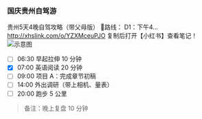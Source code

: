 ### 国庆贵州自驾游
贵州5天4晚自驾攻略（带父母版） 📍路线： D1：下午4... http://xhslink.com/o/YZXMceuPJO
复制后打开【小红书】查看笔记！
![示意图]([https://csdnimg.cn/cdn/content-toolbar/csdn-logo_.png?v=20190924.1](https://www.notion.so/image/attachment%3Acea44523-1bda-4400-9db3-aee60f9ee98f%3AIMG_2233.jpeg?table=block&id=27b16838-8870-80c8-ab41-eabdd1ac9fbc&spaceId=93e8320e-2852-4166-abbb-1eb895115e14&width=2000&userId=962858d3-ec47-4b2e-853e-3f136c5d4a1e&cache=v2) "GZTP图片")
- [ ] 06:30 早起拉伸 10 分钟
- [x] 07:00 英语阅读 20 分钟
- [ ] 09:00 项目 A：完成章节初稿
- [ ] 14:00 外出调研（带上相机、量表）
- [ ] 20:00 跑步 5 公里

> 备注：晚上复盘 10 分钟

